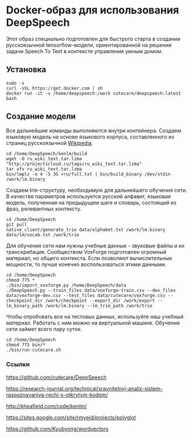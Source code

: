 # Docker-образ для использования DeepSpeech
Этот образ специально подготовлен для быстрого старта в создании русскоязычной tensorflow-модели, ориентированной на решение задачи Speech To Text в контексте управления умным домом.

## Установка

```
sudo -s
curl -sSL https://get.docker.com | sh
docker run -it -v /home/deepspeech:/work cutecare/deepspeech:latest bash
```

## Создание модели

Все дальнейшие команды выполняются внутри контейнера.
Создаем языковую модель на основе языкового корпуса, составленного из страниц русскоязычной [Wikipedia](https://sites.google.com/site/rmyeid/projects/polyglot).

```
cd /home/DeepSpeech/kenlm/build
wget -O ru_wiki_text.tar.lzma "http://projectscloud.ru/tags/ru_wiki_text.tar.lzma"
tar xfv ru_wiki_text.tar.lzma
bin/lmplz -o 4 -S 3G <ru/full.txt | bin/build_binary /dev/stdin /work/lm.binary 
```

Создаем trie-структуру, необходимую для дальнейшего обучения сети. В качестве параметров используется русский алфавит, языковая модель, полученная на предыдущем шаге и словарь, состоящий из фраз, релевантных контексту.

```
cd /home/DeepSpeech
git pull
native_client/generate_trie data/alphabet.txt /work/lm.binary data/lm/vocab.txt /work/trie
```

Для обучения сети нам нужны учебные данные - звуковые файлы и их транскрибация. Сообществом VoxForge подготовлен огромный материал, но общего контекста. Если позволяют вычислительные мощности, то лучше конечно воспользоваться этими данными.

```
cd /home/DeepSpeech
chmod 775 *
./bin/import_voxforge.py /home/DeepSpeech/data
./DeepSpeech.py --train_files data/voxforge-train.csv --dev_files data/voxforge-dev.csv --test_files data/cutecare/voxforge.csv --checkpoint_dir /work/checkpoint --export_dir /work/export --lm_binary_path /work/lm.binary --lm_trie_path /work/trie
```

Чтобы опробовать все на тестовых данных, используйте наш учебный материал. Работать с ним можно на виртуальной машине. Обучение сети займет всего пару суток.

```
cd /home/DeepSpeech
chmod 775 bin/*
./bin/run-cutecare.sh
```

### Ссылки
https://github.com/cutecare/DeepSpeech

https://research-journal.org/technical/sravnitelnyj-analiz-sistem-raspoznavaniya-rechi-s-otkrytym-kodom/

http://kheafield.com/code/kenlm/

https://sites.google.com/site/rmyeid/projects/polyglot

https://github.com/Kyubyong/wordvectors
